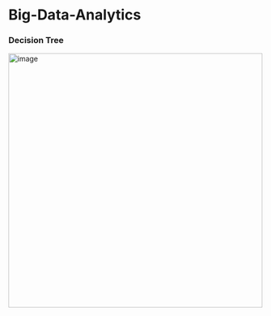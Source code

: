# Big-Data-Analytics
### Decision Tree
<img width="502" alt="image" src="https://user-images.githubusercontent.com/55615998/233016390-4ddc0639-032d-4046-9120-c4352305b45b.png">
